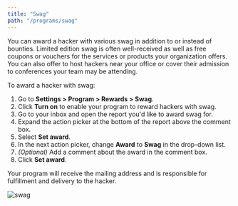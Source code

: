 ```yaml
---
title: "Swag"
path: "/programs/swag"
---
```


You can award a hacker with various swag in addition to or instead of bounties. Limited edition swag is often well-received as well as free coupons or vouchers for the services or products your organization offers. You can also offer to host hackers near your office or cover their admission to conferences your team may be attending. 

To award a hacker with swag:
1. Go to **Settings > Program > Rewards > Swag**. 
2. Click **Turn on** to enable your program to reward hackers with swag. 
3. Go to your inbox and open the report you'd like to award swag for.
4. Expand the action picker at the bottom of the report above the comment box.
5. Select **Set award**.
6. In the next action picker, change **Award** to **Swag** in the drop-down list. 
7. *(Optional)* Add a comment about the award in the comment box.
8. Click **Set award**. 

Your program will receive the mailing address and is responsible for fulfillment and delivery to the hacker. 

![swag](https://github.com/Hacker0x01/docs.hackerone.com/blob/master/docs/programs/images/swag.png?raw=true)
